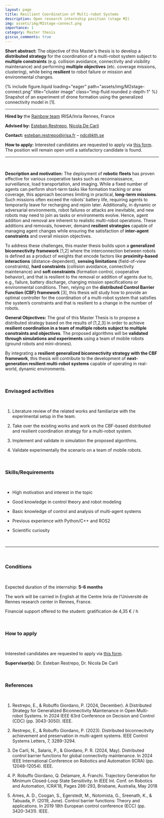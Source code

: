 ```yaml
---
layout: page
title: Resilient Coordination of Multi-robot Systems
description: Open research internship position (stage M2)
img: assets/img/M2stage-connect.png
importance: 1
category: Master thesis
giscus_comments: true
---
```


**Short abstract:** The objective of this Master’s thesis is to develop a **distributed strategy** for the coordination of a multi-robot system subject to **multiple constraints** (e.g. collision avoidance, connectivity and visibility maintenance) and performing **multiple objectives** (etc. coverage missions, clustering), while being **resilient** to robot failure or mission and environmental changes.


<div class="row">
    <div class="col-sm mt-3 mt-md-0">
        {% include figure.liquid loading="eager" path="assets/img/M2stage-connect.png" title="cluster image" class="img-fluid rounded z-depth-1" %}
    </div>
</div>
<div class="caption">
    Snapshot of an experiment of drone formation using the generalized connectivity model in [1].
</div>

<hr>

**Hired by** the [Rainbow team](https://team.inria.fr/rainbow/) IRISA/Inria Rennes, France

**Advised by:** [Esteban Restrepo](https://erestrep.github.io/), [Nicola De Carli](https://www.kth.se/profile/ndc)

**Contact:** [esteban.restrepo@irisa.fr](mailto:esteban.restrepo@irisa.fr) – [ndc@kth.se](mailto:ndc@kth.se)

**How to apply:**  Interested candidates are requested to apply via [this form](https://team.inria.fr/rainbow/appl-form-res-coord/). The position will remain open until a satisfactory candidate is found.

<hr>

<br>

**Description and motivation:** The deployment of **robotic fleets** has proven effective for various cooperative tasks such as reconnaissance, surveillance, load transportation, and imaging. While a fixed number of agents can perform short-term tasks like formation tracking or area coverage, this approach becomes limiting in practical, **long-term missions**. Such missions often exceed the robots’ battery life, requiring agents to temporarily leave for recharging and rejoin later. Additionally, in dynamic or adversarial environments, robot failures or attacks are inevitable, and new robots may need to join as tasks or environments evolve. Hence, agent addition and removal are inherent to realistic multi-robot operations. These additions and removals, however, demand **resilient strategies** capable of managing agent changes while ensuring the satisfaction of **inter-agent constraints** and overall mission objectives.

To address these challenges, this master thesis builds upon a **generalized biconnectivity framework** [1,2] where the interconnection between robots is defined as a product of weights that encode factors like **proximity-based interactions** (distance-dependent), **sensing limitations** (field-of-view constraints), **hard constraints** (collision avoidance, connectivity maintenance) and **soft constraints** (formation control, cooperative behavior), and that is resilient to the removal or addition of agents due to, e.g., failure, battery discharge, changing mission specifications or environmental conditions. Then, relying on the **distributed Control Barrier Function (CBF) framework** [3]​, this thesis will study how to provide an optimal controller for the coordination of a multi-robot system that satisfies the system’s constraints and that is resilient to a change in the number of robots.


**General Objectives:** The goal of this Master Thesis is to propose a distributed strategy based on the results of [1,2,3] in order to achieve **resilient coordination in a team of multiple robots subject to multiple constraints and objectives**. The proposed algorithms will be **validated through simulations and experiments** using a team of mobile robots (ground robots and mini-drones).

By integrating a **resilient generalized biconnectivity strategy with the CBF framework**, this thesis will contribute to the development of **next-generation resilient multi-robot systems** capable of operating in real-world, dynamic environments.

<br>
<h3 class="subsection-title">Envisaged activities</h3>
<br>

1. Literature review of the related works and familiarize with the experimental setup in the team.

2. Take over the existing works and work on the CBF-based distributed and resilient coordination strategy for a multi-robot system.

3. Implement and validate in simulation the proposed algorithms.

4. Validate experimentally the scenario on a team of mobile robots.

<br>
<h3 class="subsection-title">Skills/Requirements</h3>
<br>

* High motivation and interest in the topic

* Good knowledge in control theory and robot modeling

* Basic knowledge of control and analysis of multi-agent systems

* Previous experience with Python/C++ and ROS2

* Scientific curiosity

<br>
<hr>
<br>

<h3 class="subsection-title">Conditions</h3>
<br>

Expected duration of the internship: **5-6 months**

The work will be carried in English at the Centre Inria de l’Université de Rennes research center in Rennes, France.

Financial support offered to the student: gratification de 4,35 € / h

<br>
<h3 class="subsection-title">How to apply</h3>
<br>

Interested candidates are requested to apply via [this form](https://team.inria.fr/rainbow/appl-form-res-coord/).

**Supervisor(s):** Dr. Esteban Restrepo, Dr. Nicola De Carli

<br>
<h3 class="subsection-title">References</h3>
<br>

1. Restrepo, E., & Robuffo Giordano, P. (2024, December). A Distributed Strategy for Generalized Biconnectivity Maintenance in Open Multi-robot Systems. In 2024 IEEE 63rd Conference on Decision and Control (CDC) (pp. 3043-3050). IEEE.

2. Restrepo, E., & Robuffo Giordano, P. (2023). Distributed biconnecitvity achievement and preservation in multi-agent systems. IEEE Control Systems Letters, 7, 3289-3294.

3. De Carli, N., Salaris, P., & Giordano, P. R. (2024, May). Distributed control barrier functions for global connectivity maintenance. In 2024 IEEE International Conference on Robotics and Automation (ICRA) (pp. 12048-12054). IEEE.

4. P. Robuffo Giordano, Q. Delamare, A. Franchi. Trajectory Generation for Minimum Closed-Loop State Sensitivity. In IEEE Int. Conf. on Robotics and Automation, ICRA’18, Pages 286-293, Brisbane, Australia, May 2018

5. Ames, A. D., Coogan, S., Egerstedt, M., Notomista, G., Sreenath, K., & Tabuada, P. (2019, June). Control barrier functions: Theory and applications. In 2019 18th European control conference (ECC) (pp. 3420-3431). IEEE.

